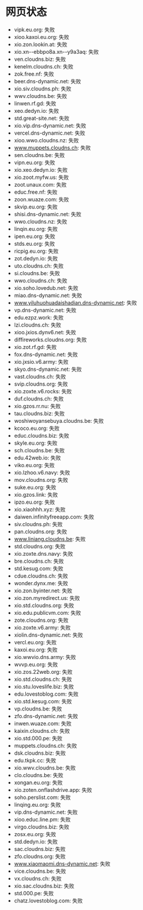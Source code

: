 # 网页状态
- vipk.eu.org: 失败
- xioo.kaxoi.eu.org: 失败
- xio.zon.lookin.at: 失败
- xio.xn--ebbpo8a.xn--y9a3aq: 失败
- ven.cloudns.biz: 失败
- kenelm.cloudns.ch: 失败
- zok.free.nf: 失败
- beer.dns-dynamic.net: 失败
- xio.siv.cloudns.ph: 失败
- wwv.cloudns.be: 失败
- linwen.rf.gd: 失败
- xeo.dedyn.io: 失败
- std.great-site.net: 失败
- xio.vip.dns-dynamic.net: 失败
- vercel.dns-dynamic.net: 失败
- xioo.wwo.cloudns.nz: 失败
- www.muppets.cloudns.ch: 失败
- sen.cloudns.be: 失败
- vipn.eu.org: 失败
- xio.xeo.dedyn.io: 失败
- xio.zoot.myfw.us: 失败
- zoot.unaux.com: 失败
- educ.free.nf: 失败
- zoon.wuaze.com: 失败
- skvip.eu.org: 失败
- shisi.dns-dynamic.net: 失败
- wwo.cloudns.nz: 失败
- linqin.eu.org: 失败
- ipen.eu.org: 失败
- stds.eu.org: 失败
- ricpig.eu.org: 失败
- zot.dedyn.io: 失败
- uto.cloudns.ch: 失败
- si.cloudns.be: 失败
- wwo.cloudns.ch: 失败
- xio.soho.lovedub.net: 失败
- miao.dns-dynamic.net: 失败
- www.yiluhuohuadaishadian.dns-dynamic.net: 失败
- vp.dns-dynamic.net: 失败
- edu.ezpz.work: 失败
- lzi.cloudns.ch: 失败
- xioo.jxios.dynv6.net: 失败
- diffireworks.cloudns.org: 失败
- xio.zot.rf.gd: 失败
- fox.dns-dynamic.net: 失败
- xio.jxsio.v6.army: 失败
- skyo.dns-dynamic.net: 失败
- vast.cloudns.ch: 失败
- svip.cloudns.org: 失败
- xio.zoxte.v6.rocks: 失败
- duf.cloudns.ch: 失败
- xio.gzos.rr.nu: 失败
- tau.cloudns.biz: 失败
- woshiwoyansebuya.cloudns.be: 失败
- kcoco.eu.org: 失败
- educ.cloudns.biz: 失败
- skyle.eu.org: 失败
- sch.cloudns.be: 失败
- edu.42web.io: 失败
- viko.eu.org: 失败
- xio.lzhoo.v6.navy: 失败
- mov.cloudns.org: 失败
- suke.eu.org: 失败
- xio.gzos.link: 失败
- ipzo.eu.org: 失败
- xio.xiaohhh.xyz: 失败
- daiwen.infinityfreeapp.com: 失败
- siv.cloudns.ph: 失败
- pan.cloudns.org: 失败
- www.liniang.cloudns.be: 失败
- std.cloudns.org: 失败
- xio.zoxte.dns.navy: 失败
- bre.cloudns.ch: 失败
- std.kesug.com: 失败
- cdue.cloudns.ch: 失败
- wonder.dynx.me: 失败
- xio.zon.byinter.net: 失败
- xio.zon.myredirect.us: 失败
- xio.std.cloudns.org: 失败
- xio.edu.publicvm.com: 失败
- zote.cloudns.org: 失败
- xio.zoxte.v6.army: 失败
- xiolin.dns-dynamic.net: 失败
- vercl.eu.org: 失败
- kaxoi.eu.org: 失败
- xio.wwvio.dns.army: 失败
- wvvp.eu.org: 失败
- xio.zos.22web.org: 失败
- xio.std.cloudns.ch: 失败
- xio.stu.loveslife.biz: 失败
- edu.lovestoblog.com: 失败
- xio.std.kesug.com: 失败
- vp.cloudns.be: 失败
- zfo.dns-dynamic.net: 失败
- inwen.wuaze.com: 失败
- kaixin.cloudns.ch: 失败
- xio.std.000.pe: 失败
- muppets.cloudns.ch: 失败
- dsk.cloudns.biz: 失败
- edu.tkpk.cc: 失败
- xio.wwv.cloudns.be: 失败
- clo.cloudns.be: 失败
- xongan.eu.org: 失败
- xio.zoten.onflashdrive.app: 失败
- soho.perslist.com: 失败
- linqing.eu.org: 失败
- vip.dns-dynamic.net: 失败
- xioo.educ.line.pm: 失败
- virgo.cloudns.biz: 失败
- zosx.eu.org: 失败
- std.dedyn.io: 失败
- sac.cloudns.biz: 失败
- zfo.cloudns.org: 失败
- www.xiaomaomi.dns-dynamic.net: 失败
- vice.cloudns.be: 失败
- vx.cloudns.ch: 失败
- xio.sac.cloudns.biz: 失败
- std.000.pe: 失败
- chatz.lovestoblog.com: 失败
